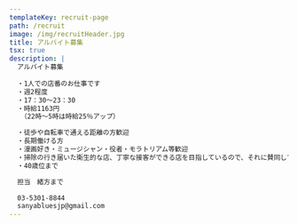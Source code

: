 ```yaml
---
templateKey: recruit-page
path: /recruit
image: /img/recruitHeader.jpg
title: アルバイト募集
tsx: true
description: |
  アルバイト募集 
   
  ・1人での店番のお仕事です
  ・週2程度
  ・17：30～23：30
  ・時給1163円
  　（22時～5時は時給25％アップ）

  ・徒歩や自転車で通える距離の方歓迎
  ・長期働ける方
  ・漫画好き・ミュージシャン・役者・モラトリアム等歓迎
  ・掃除の行き届いた衛生的な店、丁寧な接客ができる店を目指しているので、それに賛同してくれる方
  ・40歳位まで

  担当　緒方まで

  03-5301-8844 　
  sanyabluesjp@gmail.com
---
```

